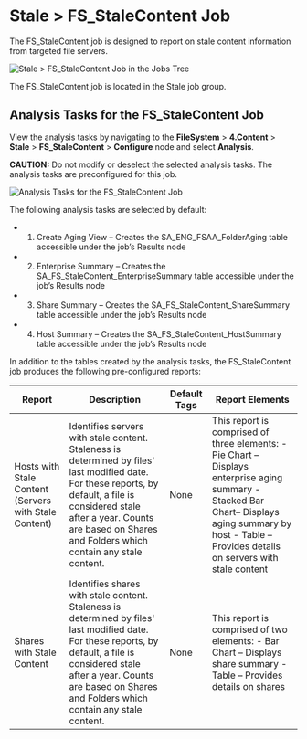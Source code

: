 # Stale > FS_StaleContent Job

The FS_StaleContent job is designed to report on stale content information from targeted file
servers.

![Stale > FS_StaleContent Job in the Jobs Tree](/img/product_docs/accessanalyzer/11.6/solutions/filesystem/content/stalejobstree.webp)

The FS_StaleContent job is located in the Stale job group.

## Analysis Tasks for the FS_StaleContent Job

View the analysis tasks by navigating to the **FileSystem** > **4.Content** > **Stale** >
**FS_StaleContent** > **Configure** node and select **Analysis**.

**CAUTION:** Do not modify or deselect the selected analysis tasks. The analysis tasks are
preconfigured for this job.

![Analysis Tasks for the FS_StaleContent Job](/img/product_docs/accessanalyzer/11.6/solutions/filesystem/content/stalecontentanalysis.webp)

The following analysis tasks are selected by default:

-   1. Create Aging View – Creates the SA_ENG_FSAA_FolderAging table accessible under the job’s
       Results node
-   2. Enterprise Summary – Creates the SA_FS_StaleContent_EnterpriseSummary table accessible under
       the job’s Results node
-   3. Share Summary – Creates the SA_FS_StaleContent_ShareSummary table accessible under the job’s
       Results node
-   4. Host Summary – Creates the SA_FS_StaleContent_HostSummary table accessible under the job’s
       Results node

In addition to the tables created by the analysis tasks, the FS_StaleContent job produces the
following pre-configured reports:

| Report                                                | Description                                                                                                                                                                                                                                  | Default Tags | Report Elements                                                                                                                                                                                          |
| ----------------------------------------------------- | -------------------------------------------------------------------------------------------------------------------------------------------------------------------------------------------------------------------------------------------- | ------------ | -------------------------------------------------------------------------------------------------------------------------------------------------------------------------------------------------------- |
| Hosts with Stale Content (Servers with Stale Content) | Identifies servers with stale content. Staleness is determined by files' last modified date. For these reports, by default, a file is considered stale after a year. Counts are based on Shares and Folders which contain any stale content. | None         | This report is comprised of three elements: - Pie Chart – Displays enterprise aging summary - Stacked Bar Chart– Displays aging summary by host - Table – Provides details on servers with stale content |
| Shares with Stale Content                             | Identifies shares with stale content. Staleness is determined by files' last modified date. For these reports, by default, a file is considered stale after a year. Counts are based on Shares and Folders which contain any stale content.  | None         | This report is comprised of two elements: - Bar Chart – Displays share summary - Table – Provides details on shares                                                                                      |

